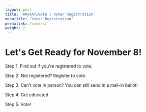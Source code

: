 ```yaml
---
layout: post
title: '#MyAAPIVote | Voter Registration'
menutitle: 'Voter Registration'
permalink: /voters/
weight: 2
---
```


# Let's Get Ready for November 8!

Step 1. Find out if you're registered to vote.

Step 2. Not registered? Register to vote.

Step 3. Can't vote in person? You can still send in a mail-in ballot!

Step 4. Get educated.

Step 5. Vote!